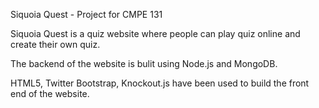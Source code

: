 Siquoia Quest - Project for CMPE 131

Siquoia Quest is a quiz website where people can play quiz online and create their own quiz.

The backend of the website is bulit using Node.js and MongoDB.

HTML5, Twitter Bootstrap, Knockout.js have been used to build the front end of the website.
